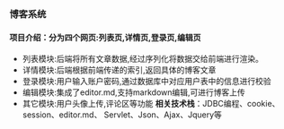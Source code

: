 ### 博客系统
#### **项目介绍**：分为四个网页:列表页,详情页,登录页,编辑页
- 列表模块:后端将所有文章数据,经过序列化将数据交给前端进行渲染。
- 详情模块:后端根据前端传递的索引,返回具体的博客文章
- 登录模块:用户输入账户密码,通过数据库中对应用户表中的信息进行校验
- 编辑模块:集成了editor.md,支持markdown编辑,可进行博客上传
- 其它模块:用户头像上传,评论区等功能
**相关技术栈**：JDBC编程、cookie、session、editor.md、 Servlet、Json、Ajax、Jquery等
